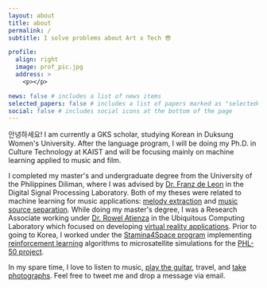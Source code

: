 ```yaml
---
layout: about
title: about
permalink: /
subtitle: I solve problems about Art x Tech 😎

profile:
  align: right
  image: prof_pic.jpg
  address: >
    <p></p>

news: false # includes a list of news items
selected_papers: false # includes a list of papers marked as "selected={true}"
social: false # includes social icons at the bottom of the page
---
```


안녕하세요! I am currently a GKS scholar, studying Korean in Duksung Women's University. After the language program, I will be doing my Ph.D. in Culture Technology at KAIST and will be focusing mainly on machine learning applied to music and film.

I completed my master's and undergraduate degree from the University of the Philippines Diliman, where I was advised by <a href="https://scholar.google.com/citations?user=bQ__zDwAAAAJ">Dr. Franz de Leon</a> in the Digital Signal Processing Laboratory. Both of my theses were related to machine learning for music applications: <a href="https://ieeexplore.ieee.org/abstract/document/7482230">melody extraction</a> and <a href="https://ieeexplore.ieee.org/abstract/document/9293783">music source separation</a>. While doing my master's degree, I was a Research Associate working under <a href="https://scholar.google.com.ph/citations?user=ZkpXaOsAAAAJ"> Dr. Rowel Atienza</a> in the Ubiquitous Computing Laboratory which focused on developing <a href="https://www.youtube.com/channel/UCqPIsBhROQFVdnwGUzLCd1w">virtual reality applications</a>. Prior to going to Korea, I worked under the <a href="https://stamina4space.upd.edu.ph/">Stamina4Space program</a> implementing <a href="https://www.youtube.com/watch?v=libBcmhUO4Q&ab_channel=VanTanTV">reinforcement learning</a> algorithms to microsatellite simulations for the <a href="https://stamina4space.upd.edu.ph/projects/phl-50/">PHL-50 project</a>.

In my spare time, I love to listen to music, <a href="https://www.youtube.com/channel/UCP09__BYNduUhtexuLQCFWQ">play the guitar</a>, travel, and <a href="https://www.instagram.com/colormetaan/">take photographs</a>. Feel free to tweet me and drop a message via email.
